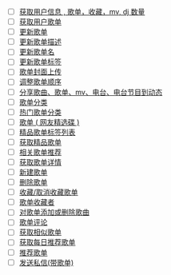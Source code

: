 * [ ] [获取用户信息 , 歌单，收藏，mv, dj 数量](https://neteasecloudmusicapi.vercel.app/#/?id=获取用户信息-歌单，收藏，mv-dj-数量)
* [ ] [获取用户歌单](https://neteasecloudmusicapi.vercel.app/#/?id=获取用户歌单)
* [ ] [更新歌单](https://neteasecloudmusicapi.vercel.app/#/?id=更新歌单)
* [ ] [更新歌单描述](https://neteasecloudmusicapi.vercel.app/#/?id=更新歌单描述)
* [ ] [更新歌单名](https://neteasecloudmusicapi.vercel.app/#/?id=更新歌单名)
* [ ] [更新歌单标签](https://neteasecloudmusicapi.vercel.app/#/?id=更新歌单标签)
* [ ] [歌单封面上传](https://neteasecloudmusicapi.vercel.app/#/?id=歌单封面上传)
* [ ] [调整歌单顺序](https://neteasecloudmusicapi.vercel.app/#/?id=调整歌单顺序)
* [ ] [分享歌曲、歌单、mv、电台、电台节目到动态](https://neteasecloudmusicapi.vercel.app/#/?id=分享歌曲、歌单、mv、电台、电台节目到动态)
* [ ] [歌单分类](https://neteasecloudmusicapi.vercel.app/#/?id=歌单分类)
* [ ] [热门歌单分类](https://neteasecloudmusicapi.vercel.app/#/?id=热门歌单分类)
* [ ] [歌单 ( 网友精选碟 )](https://neteasecloudmusicapi.vercel.app/#/?id=歌单-网友精选碟-)
* [ ] [精品歌单标签列表](https://neteasecloudmusicapi.vercel.app/#/?id=精品歌单标签列表)
* [ ] [获取精品歌单](https://neteasecloudmusicapi.vercel.app/#/?id=获取精品歌单)
* [ ] [相关歌单推荐](https://neteasecloudmusicapi.vercel.app/#/?id=相关歌单推荐)
* [ ] [获取歌单详情](https://neteasecloudmusicapi.vercel.app/#/?id=获取歌单详情)
* [ ] [新建歌单](https://neteasecloudmusicapi.vercel.app/#/?id=新建歌单)
* [ ] [删除歌单](https://neteasecloudmusicapi.vercel.app/#/?id=删除歌单)
* [ ] [收藏/取消收藏歌单](https://neteasecloudmusicapi.vercel.app/#/?id=收藏取消收藏歌单)
* [ ] [歌单收藏者](https://neteasecloudmusicapi.vercel.app/#/?id=歌单收藏者)
* [ ] [对歌单添加或删除歌曲](https://neteasecloudmusicapi.vercel.app/#/?id=对歌单添加或删除歌曲)
* [ ] [歌单评论](https://neteasecloudmusicapi.vercel.app/#/?id=歌单评论)
* [ ] [获取相似歌单](https://neteasecloudmusicapi.vercel.app/#/?id=获取相似歌单)
* [ ] [获取每日推荐歌单](https://neteasecloudmusicapi.vercel.app/#/?id=获取每日推荐歌单)
* [ ] [推荐歌单](https://neteasecloudmusicapi.vercel.app/#/?id=推荐歌单)
* [ ] [发送私信(带歌单)](https://neteasecloudmusicapi.vercel.app/#/?id=发送私信带歌单)